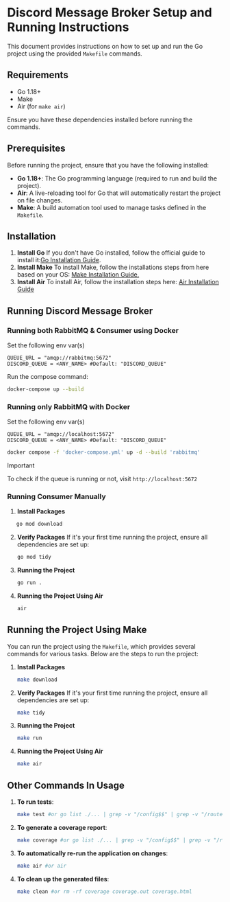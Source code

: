 # Discord Message Broker Setup and Running Instructions

This document provides instructions on how to set up and run the Go project using the provided `Makefile` commands.

## Requirements

- Go 1.18+
- Make
- Air (for `make air`)

Ensure you have these dependencies installed before running the commands.

## Prerequisites

Before running the project, ensure that you have the following installed:

- **Go 1.18+**: The Go programming language (required to run and build the project).
- **Air**: A live-reloading tool for Go that will automatically restart the project on file changes.
- **Make**: A build automation tool used to manage tasks defined in the `Makefile`.

## Installation

1. **Install Go**
   If you don't have Go installed, follow the official guide to install it:[Go Installation Guide](https://go.dev/doc/install).
2. **Install Make**
   To install Make, follow the installations steps from here based on your OS:
   [Make Installation Guide.](https://www.geeksforgeeks.org/how-to-install-make-on-ubuntu/)
3. **Install Air**
   To install Air, follow the installation steps here:
   [Air Installation Guide](https://github.com/air-verse/air)

## Running Discord Message Broker

### Running both RabbitMQ & Consumer using Docker

Set the following env var(s)

```
QUEUE_URL = "amqp://rabbitmq:5672"
DISCORD_QUEUE = <ANY_NAME> #Default: "DISCORD_QUEUE"
```

Run the compose command:

```sh
docker-compose up --build
```

### Running only RabbitMQ with Docker

Set the following env var(s)

```
QUEUE_URL = "amqp://localhost:5672"
DISCORD_QUEUE = <ANY_NAME> #Default: "DISCORD_QUEUE"
```

```bash
docker compose -f 'docker-compose.yml' up -d --build 'rabbitmq'
```

> [!IMPORTANT]
> To check if the queue is running or not, visit `http://localhost:5672`

### Running Consumer Manually

1. **Install Packages**

```bash
   go mod download
```

2. **Verify Packages**
   If it's your first time running the project, ensure all dependencies are set up:

   ```bash
   go mod tidy
   ```

3. **Running the Project**

   ```bash
   go run .
   ```

4. **Running the Project Using Air**

   ```bash
   air
   ```

## Running the Project Using Make

You can run the project using the `Makefile`, which provides several commands for various tasks. Below are the steps to run the project:

1. **Install Packages**

   ```bash
   make download
   ```

2. **Verify Packages**
   If it's your first time running the project, ensure all dependencies are set up:

   ```bash
   make tidy
   ```

3. **Running the Project**

   ```bash
   make run
   ```

4. **Running the Project Using Air**

   ```bash
   make air
   ```

## Other Commands In Usage

1. **To run tests**:

   ```bash
   make test #or go list ./... | grep -v "/config$$" | grep -v "/routes$$" | xargs go test -v
   ```

2. **To generate a coverage report**:

   ```bash
   make coverage #or go list ./... | grep -v "/config$$" | grep -v "/routes$$" | xargs go test -v -coverprofile=coverage.out
   ```

3. **To automatically re-run the application on changes**:

   ```bash
   make air #or air
   ```

4. **To clean up the generated files**:

   ```bash
   make clean #or rm -rf coverage coverage.out coverage.html
   ```

